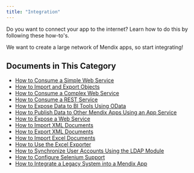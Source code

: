 ```yaml
---
title: "Integration"
---
```


Do you want to connect your app to the internet? Learn how to do this by following these how-to's.

We want to create a large network of Mendix apps, so start integrating!

## Documents in This Category

* [How to Consume a Simple Web Service](consume-a-simple-web-service)
* [How to Import and Export Objects](importing-and-exporting-objects)
* [How to Consume a Complex Web Service](consume-a-complex-web-service)
* [How to Consume a REST Service](consume-a-rest-service)
* [How to Expose Data to BI Tools Using OData](exposing-data-to-bi-tools-using-odata)
* [How to Publish Data to Other Mendix Apps Using an App Service](publish-data-to-other-mendix-apps-using-an-app-service)
* [How to Expose a Web Service](expose-a-web-service)
* [How to Import XML Documents](importing-xml-documents)
* [How to Export XML Documents](export-xml-documents)
* [How to Import Excel Documents](importing-excel-documents)
* [How to Use the Excel Exporter](using-the-excel-exporter)
* [How to Synchronize User Accounts Using the LDAP Module](synchronizing-user-accounts-using-the-ldap-module)
* [How to Configure Selenium Support](selenium-support)
* [How to Integrate a Legacy System into a Mendix App](integrating-a-legacy-system-into-a-mendix-app)
